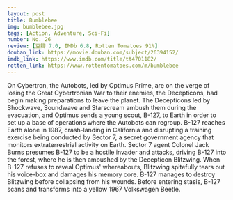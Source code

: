 ```yaml
---
layout: post 
title: Bumblebee
img: bumblebee.jpg
tags: [Action, Adventure, Sci-Fi]
number: No. 26
review: [豆瓣 7.0, IMDb 6.8, Rotten Tomatoes 91%]
douban_link: https://movie.douban.com/subject/26394152/
imdb_link: https://www.imdb.com/title/tt4701182/
rotten_link: https://www.rottentomatoes.com/m/bumblebee
---
```


On Cybertron, the Autobots, led by Optimus Prime, are on the verge of losing the Great Cybertronian War to their enemies, the Decepticons, had begin making preparations to leave the planet. The Decepticons led by Shockwave, Soundwave and Starscream ambush them during the evacuation, and Optimus sends a young scout, B-127, to Earth in order to set up a base of operations where the Autobots can regroup. B-127 reaches Earth alone in 1987, crash-landing in California and disrupting a training exercise being conducted by Sector 7, a secret government agency that monitors extraterrestrial activity on Earth. Sector 7 agent Colonel Jack Burns presumes B-127 to be a hostile invader and attacks, driving B-127 into the forest, where he is then ambushed by the Decepticon Blitzwing. When B-127 refuses to reveal Optimus' whereabouts, Blitzwing spitefully tears out his voice-box and damages his memory core. B-127 manages to destroy Blitzwing before collapsing from his wounds. Before entering stasis, B-127 scans and transforms into a yellow 1967 Volkswagen Beetle.